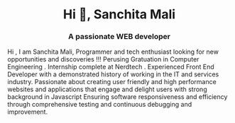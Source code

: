 <h1 align="center">Hi 👋, Sanchita Mali</h1>
<h3 align="center">A passionate WEB developer</h3>

Hi , I am Sanchita Mali,
Programmer and tech enthusiast looking for new opportunities and discoveries !!! Perusing Gratuation in Computer Engineering . Internship complete at Nerdtech . Experienced Front End Developer with a demonstrated history of working in the IT and services industry. Passionate about creating user friendly and high performance websites and applications that engage and delight users with strong background in Javascript Ensuring software responsiveness and efficiency through comprehensive testing and continuous debugging and improvement. 
<br/>

